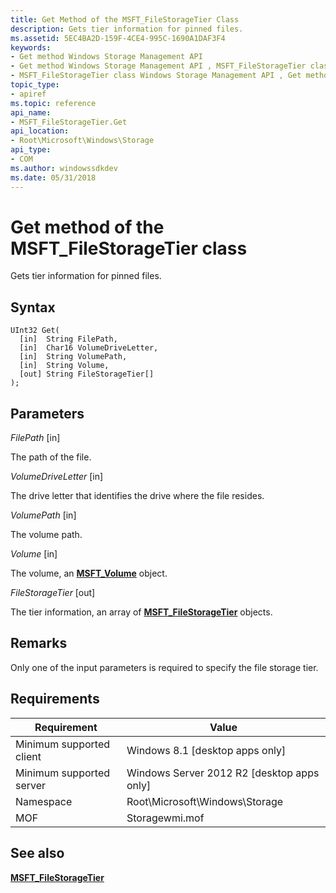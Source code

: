 ```yaml
---
title: Get Method of the MSFT_FileStorageTier Class
description: Gets tier information for pinned files.
ms.assetid: 5EC4BA2D-159F-4CE4-995C-1690A1DAF3F4
keywords:
- Get method Windows Storage Management API
- Get method Windows Storage Management API , MSFT_FileStorageTier class
- MSFT_FileStorageTier class Windows Storage Management API , Get method
topic_type:
- apiref
ms.topic: reference
api_name:
- MSFT_FileStorageTier.Get
api_location:
- Root\Microsoft\Windows\Storage
api_type:
- COM
ms.author: windowssdkdev
ms.date: 05/31/2018
---
```


# Get method of the MSFT\_FileStorageTier class

Gets tier information for pinned files.

## Syntax


```mof
UInt32 Get(
  [in]  String FilePath,
  [in]  Char16 VolumeDriveLetter,
  [in]  String VolumePath,
  [in]  String Volume,
  [out] String FileStorageTier[]
);
```



## Parameters

 

*FilePath* \[in\]
 

The path of the file.

 

*VolumeDriveLetter* \[in\]
 

The drive letter that identifies the drive where the file resides.

 

*VolumePath* \[in\]
 

The volume path.

 

*Volume* \[in\]
 

The volume, an [**MSFT\_Volume**](msft-volume.md) object.

 

*FileStorageTier* \[out\]
 

The tier information, an array of [**MSFT\_FileStorageTier**](msft-filestoragetier.md) objects.

 

## Remarks

Only one of the input parameters is required to specify the file storage tier.

## Requirements



| Requirement | Value |
|-------------------------------------|-------------------------------------------------------------------------------------------|
| Minimum supported client | Windows 8.1 \[desktop apps only\]                                              |
| Minimum supported server | Windows Server 2012 R2 \[desktop apps only\]                                   |
| Namespace                | Root\\Microsoft\\Windows\\Storage                                              |
| MOF                      |  Storagewmi.mof  |



## See also

 

[**MSFT\_FileStorageTier**](msft-filestoragetier.md)
 

 

 






